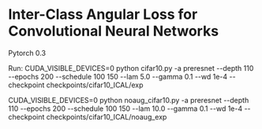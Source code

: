 # Inter-Class Angular Loss for Convolutional Neural Networks

Pytorch 0.3


Run:
CUDA_VISIBLE_DEVICES=0 python cifar10.py -a preresnet --depth 110 --epochs 200 --schedule 100 150 --lam 5.0 --gamma 0.1 --wd 1e-4 --checkpoint checkpoints/cifar10_ICAL/exp

CUDA_VISIBLE_DEVICES=0 python noaug_cifar10.py -a preresnet --depth 110 --epochs 200 --schedule 100 150 --lam 10.0 --gamma 0.1 --wd 1e-4 --checkpoint checkpoints/cifar10_ICAL/noaug_exp


